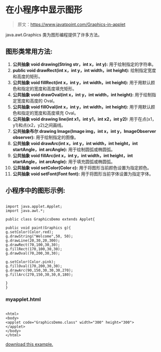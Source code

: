 # 在小程序中显示图形

> 原文：<https://www.javatpoint.com/Graphics-in-applet>

java.awt.Graphics 类为图形编程提供了许多方法。

## 图形类常用方法:

1.  **公共抽象 void drawing(String str，int x，int y):** 用于绘制指定的字符串。
2.  **public void drawRect(int x，int y，int width，int height):** 绘制指定宽度和高度的矩形。
3.  **公共抽象 void fillRect(int x，int y，int width，int height):** 用于用默认颜色和指定的宽度和高度填充矩形。
4.  **公共抽象 void drawOval(int x，int y，int width，int height):** 用于绘制指定宽度和高度的 Oval。
5.  **公共抽象 void fillOval(int x，int y，int width，int height):** 用于用默认颜色和指定的宽度和高度填充 Oval。
6.  **公共抽象 void drawing line(int x1，int y1，int x2，int y2):** 用于在点(x1，y1)和点(x2，y2)之间画线。
7.  **公共抽象布尔 drawing Image(Image img，int x，int y，ImageObserver observer):** 用于绘制指定的图像。
8.  **公共抽象 void drawArc(int x，int y，int width，int height，int startAngle，int arcAngle):** 用于绘制圆弧或椭圆弧。
9.  **公共抽象 void fillArc(int x，int y，int width，int height，int startAngle，int arcAngle):** 用于填充圆弧或椭圆弧。
10.  **公共抽象 void setColor(Color c):** 用于将图形当前颜色设置为指定颜色。
11.  **公共抽象 void setFont(Font font):** 用于将图形当前字体设置为指定字体。

## 小程序中的图形示例:

<applet code="GraphicsDemo.class" height="300" width="500"></applet>

```

import java.applet.Applet;
import java.awt.*;

public class GraphicsDemo extends Applet{

public void paint(Graphics g){
g.setColor(Color.red);
g.drawString("Welcome",50, 50);
g.drawLine(20,30,20,300);
g.drawRect(70,100,30,30);
g.fillRect(170,100,30,30);
g.drawOval(70,200,30,30);

g.setColor(Color.pink);
g.fillOval(170,200,30,30);
g.drawArc(90,150,30,30,30,270);
g.fillArc(270,150,30,30,0,180);

}
}

```

### myapplet.html

```

<html>
<body>
<applet code="GraphicsDemo.class" width="300" height="300">
</applet>
</body>
</html>

```

[download this example.](https://static.javatpoint.com/src/applet/GraphicsApplet.jar)